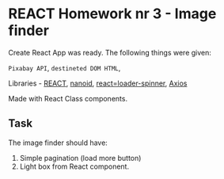 # REACT Homework nr 3 - Image finder

Create React App was ready. The following things were given:

`Pixabay API`, `destineted DOM HTML`, 

Libraries - [REACT](https://pl.react.dev/), [nanoid](https://www.npmjs.com/package/nanoid), [react=loader-spinner](https://www.npmjs.com/package/react-loader-spinner), [Axios](https://axios-http.com/)

Made with React Class components.

## Task

The image finder should have:
1. Simple pagination (load more button)
2. Light box from React component.
